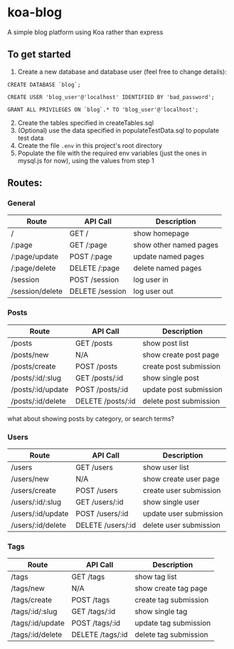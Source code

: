 # koa-blog
A simple blog platform using Koa rather than express

## To get started
1. Create a new database and database user (feel free to change details):
```
CREATE DATABASE `blog`;

CREATE USER 'blog_user'@'localhost' IDENTIFIED BY 'bad_password';

GRANT ALL PRIVILEGES ON `blog`.* TO 'blog_user'@'localhost';
```
2. Create the tables specified in createTables.sql
3. (Optional) use the data specified in populateTestData.sql to populate test data
4. Create the file `.env` in this project's root directory
5. Populate the file with the required env variables (just the ones in mysql.js for now), using the values from step 1


## Routes:

### General

| Route               | API Call            | Description            |
| ------------------- | ------------------- | ---------------------- |
| /                   | GET /               | show homepage          |
| /:page              | GET /:page          | show other named pages |
| /:page/update       | POST /:page         | update named pages     |
| /:page/delete       | DELETE /:page       | delete named pages     |
| /session            | POST /session       | log user in            |
| /session/delete     | DELETE /session     | log user out           |

### Posts

| Route               | API Call            | Description            |
| ------------------- | ------------------- | ---------------------- |
| /posts              | GET /posts          | show post list         |
| /posts/new          | N/A                 | show create post page  |
| /posts/create       | POST /posts         | create post submission |
| /posts/:id/:slug    | GET /posts/:id      | show single post       |
| /posts/:id/update   | POST /posts/:id     | update post submission |
| /posts/:id/delete   | DELETE /posts/:id   | delete post submission |

what about showing posts by category, or search terms?

### Users

| Route               | API Call            | Description            |
| ------------------- | ------------------- | ---------------------- |
| /users              | GET /users          | show user list         |
| /users/new          | N/A                 | show create user page  |
| /users/create       | POST /users         | create user submission |
| /users/:id/:slug    | GET /users/:id      | show single user       |
| /users/:id/update   | POST /users/:id     | update user submission |
| /users/:id/delete   | DELETE /users/:id   | delete user submission |

### Tags

| Route               | API Call            | Description            |
| ------------------- | ------------------- | ---------------------- |
| /tags               | GET /tags           | show tag list          |
| /tags/new           | N/A                 | show create tag page   |
| /tags/create        | POST /tags          | create tag submission  |
| /tags/:id/:slug     | GET /tags/:id       | show single tag        |
| /tags/:id/update    | POST /tags/:id      | update tag submission  |
| /tags/:id/delete    | DELETE /tags/:id    | delete tag submission  |
